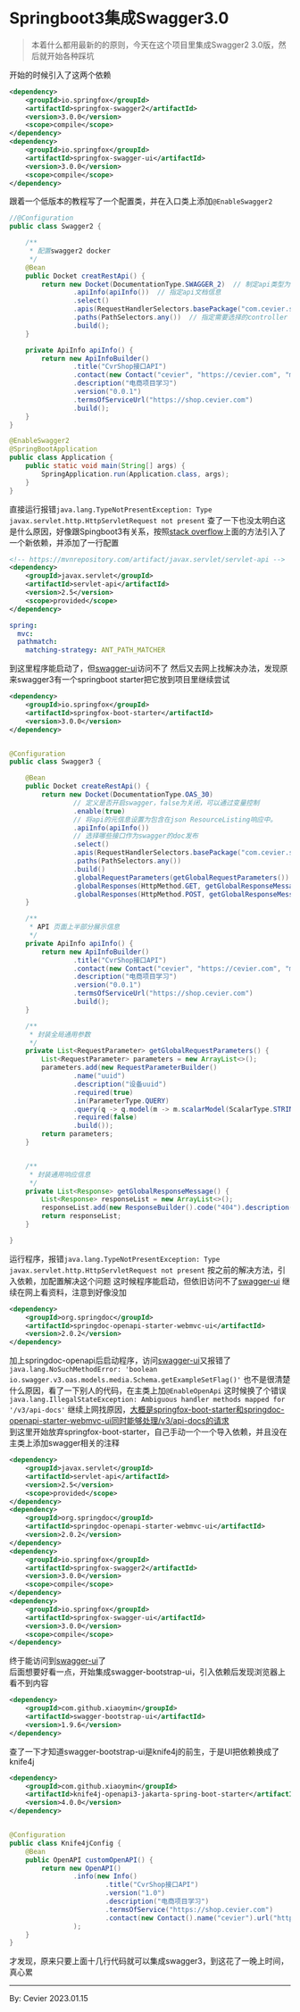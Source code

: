 # Springboot3集成Swagger3.0

> 本着什么都用最新的的原则，今天在这个项目里集成Swagger2 3.0版，然后就开始各种踩坑

开始的时候引入了这两个依赖
```xml
<dependency>
    <groupId>io.springfox</groupId>
    <artifactId>springfox-swagger2</artifactId>
    <version>3.0.0</version>
    <scope>compile</scope>
</dependency>
<dependency>
    <groupId>io.springfox</groupId>
    <artifactId>springfox-swagger-ui</artifactId>
    <version>3.0.0</version>
    <scope>compile</scope>
</dependency>
```
跟着一个低版本的教程写了一个配置类，并在入口类上添加`@EnableSwagger2`
```Java
//@Configuration
public class Swagger2 {

    /**
     * 配置swagger2 docker
     */
    @Bean
    public Docket creatRestApi() {
        return new Docket(DocumentationType.SWAGGER_2)  // 制定api类型为swagger2
                .apiInfo(apiInfo())  // 指定api文档信息
                .select()
                .apis(RequestHandlerSelectors.basePackage("com.cevier.shop.controller"))  // 指定接口所在包
                .paths(PathSelectors.any())  // 指定需要选择的controller
                .build();
    }

    private ApiInfo apiInfo() {
        return new ApiInfoBuilder()
                .title("CvrShop接口API")
                .contact(new Contact("cevier", "https://cevier.com", "mail@cevier.com"))
                .description("电商项目学习")
                .version("0.0.1")
                .termsOfServiceUrl("https://shop.cevier.com")
                .build();
    }
}

@EnableSwagger2
@SpringBootApplication
public class Application {
    public static void main(String[] args) {
        SpringApplication.run(Application.class, args);
    }
}
```
直接运行报错`java.lang.TypeNotPresentException: Type javax.servlet.http.HttpServletRequest not present`
查了一下也没太明白这是什么原因，好像跟Spingboot3有关系，按照[stack overflow](https://stackoverflow.com/questions/71549614/springfox-type-javax-servlet-http-httpservletrequest-not-present)上面的方法引入了一个新依赖，并添加了一行配置
```xml
<!-- https://mvnrepository.com/artifact/javax.servlet/servlet-api -->
<dependency>
    <groupId>javax.servlet</groupId>
    <artifactId>servlet-api</artifactId>
    <version>2.5</version>
    <scope>provided</scope>
</dependency>
```
```yml
spring:
  mvc:
  pathmatch:
    matching-strategy: ANT_PATH_MATCHER
```
到这里程序能启动了，但[swagger-ui](http://localhost:8080/swagger-ui/index.html)访问不了
然后又去网上找解决办法，发现原来swagger3有一个springboot starter把它放到项目里继续尝试
```xml
<dependency>
    <groupId>io.springfox</groupId>
    <artifactId>springfox-boot-starter</artifactId>
    <version>3.0.0</version>
</dependency>
```
```java

@Configuration
public class Swagger3 {

    @Bean
    public Docket createRestApi() {
        return new Docket(DocumentationType.OAS_30)
                // 定义是否开启swagger，false为关闭，可以通过变量控制
                .enable(true)
                // 将api的元信息设置为包含在json ResourceListing响应中。
                .apiInfo(apiInfo())
                // 选择哪些接口作为swagger的doc发布
                .select()
                .apis(RequestHandlerSelectors.basePackage("com.cevier.shop.controller"))
                .paths(PathSelectors.any())
                .build()
                .globalRequestParameters(getGlobalRequestParameters())
                .globalResponses(HttpMethod.GET, getGlobalResponseMessage())
                .globalResponses(HttpMethod.POST, getGlobalResponseMessage());
    }

    /**
     * API 页面上半部分展示信息
     */
    private ApiInfo apiInfo() {
        return new ApiInfoBuilder()
                .title("CvrShop接口API")
                .contact(new Contact("cevier", "https://cevier.com", "mail@cevier.com"))
                .description("电商项目学习")
                .version("0.0.1")
                .termsOfServiceUrl("https://shop.cevier.com")
                .build();
    }

    /**
     * 封装全局通用参数
     */
    private List<RequestParameter> getGlobalRequestParameters() {
        List<RequestParameter> parameters = new ArrayList<>();
        parameters.add(new RequestParameterBuilder()
                .name("uuid")
                .description("设备uuid")
                .required(true)
                .in(ParameterType.QUERY)
                .query(q -> q.model(m -> m.scalarModel(ScalarType.STRING)))
                .required(false)
                .build());
        return parameters;
    }


    /**
     * 封装通用响应信息
     */
    private List<Response> getGlobalResponseMessage() {
        List<Response> responseList = new ArrayList<>();
        responseList.add(new ResponseBuilder().code("404").description("未找到资源").build());
        return responseList;
    }

}
```
运行程序，报错`java.lang.TypeNotPresentException: Type javax.servlet.http.HttpServletRequest not present`
按之前的解决方法，引入依赖，加配置解决这个问题
这时候程序能启动，但依旧访问不了[swagger-ui](http://localhost:8080/swagger-ui/index.html)
继续在网上看资料，注意到好像没加
```xml
<dependency>
    <groupId>org.springdoc</groupId>
    <artifactId>springdoc-openapi-starter-webmvc-ui</artifactId>
    <version>2.0.2</version>
</dependency>
```
加上springdoc-openapi后启动程序，访问[swagger-ui](http://localhost:8080/swagger-ui/index.html)又报错了`java.lang.NoSuchMethodError: 'boolean io.swagger.v3.oas.models.media.Schema.getExampleSetFlag()'`
也不是很清楚什么原因，看了一下别人的代码，在主类上加`@EnableOpenApi`
这时候换了个错误`java.lang.IllegalStateException: Ambiguous handler methods mapped for '/v3/api-docs'`
继续上网找原因，[大概是springfox-boot-starter和springdoc-openapi-starter-webmvc-ui同时能够处理/v3/api-docs的请求](https://stackoverflow.com/questions/69171098/got-ambiguous-handler-methods-mapped-for-v3-api-docs-after-migrating-from-s)<br/>
到这里开始放弃springfox-boot-starter，自己手动一个一个导入依赖，并且没在主类上添加swagger相关的注释
```xml
<dependency>
    <groupId>javax.servlet</groupId>
    <artifactId>servlet-api</artifactId>
    <version>2.5</version>
    <scope>provided</scope>
</dependency>
<dependency>
    <groupId>org.springdoc</groupId>
    <artifactId>springdoc-openapi-starter-webmvc-ui</artifactId>
    <version>2.0.2</version>
</dependency>
<dependency>
    <groupId>io.springfox</groupId>
    <artifactId>springfox-swagger2</artifactId>
    <version>3.0.0</version>
    <scope>compile</scope>
</dependency>
<dependency>
    <groupId>io.springfox</groupId>
    <artifactId>springfox-swagger-ui</artifactId>
    <version>3.0.0</version>
    <scope>compile</scope>
</dependency>
```
终于能访问到[swagger-ui](http://localhost:8080/swagger-ui/index.html)了<br/>
后面想要好看一点，开始集成swagger-bootstrap-ui，引入依赖后发现浏览器上看不到内容
```xml
<dependency>
    <groupId>com.github.xiaoymin</groupId>
    <artifactId>swagger-bootstrap-ui</artifactId>
    <version>1.9.6</version>
</dependency>
```
查了一下才知道swagger-bootstrap-ui是knife4j的前生，于是UI把依赖换成了knife4j
```xml
<dependency>
    <groupId>com.github.xiaoymin</groupId>
    <artifactId>knife4j-openapi3-jakarta-spring-boot-starter</artifactId>
    <version>4.0.0</version>
</dependency>
```
```java

@Configuration
public class Knife4jConfig {
    @Bean
    public OpenAPI customOpenAPI() {
        return new OpenAPI()
                .info(new Info()
                        .title("CvrShop接口API")
                        .version("1.0")
                        .description("电商项目学习")
                        .termsOfService("https://shop.cevier.com")
                        .contact(new Contact().name("cevier").url("https://cevier.com").email("mail@cevier.com"))
                );
    }
}

```
才发现，原来只要上面十几行代码就可以集成swagger3，到这花了一晚上时间，真心累


---
By: Cevier 2023.01.15